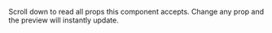 Scroll down to read all props this component accepts. Change any prop and the preview will instantly update.
